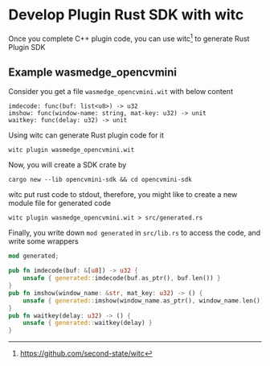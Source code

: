 # Develop Plugin Rust SDK with witc

Once you complete C++ plugin code, you can use witc[^1] to generate Rust Plugin SDK

## Example wasmedge_opencvmini

Consider you get a file `wasmedge_opencvmini.wit` with below content

```wit
imdecode: func(buf: list<u8>) -> u32
imshow: func(window-name: string, mat-key: u32) -> unit
waitkey: func(delay: u32) -> unit
```

Using witc can generate Rust plugin code for it

```shell
witc plugin wasmedge_opencvmini.wit
```

Now, you will create a SDK crate by

```shell
cargo new --lib opencvmini-sdk && cd opencvmini-sdk
```

witc put rust code to stdout, therefore, you might like to create a new module file for generated code

```shell
witc plugin wasmedge_opencvmini.wit > src/generated.rs
```

Finally, you write down `mod generated` in `src/lib.rs` to access the code, and write some wrappers

```rust
mod generated;

pub fn imdecode(buf: &[u8]) -> u32 {
    unsafe { generated::imdecode(buf.as_ptr(), buf.len()) }
}
pub fn imshow(window_name: &str, mat_key: u32) -> () {
    unsafe { generated::imshow(window_name.as_ptr(), window_name.len(), mat_key) }
}
pub fn waitkey(delay: u32) -> () {
    unsafe { generated::waitkey(delay) }
}
```

[^1]: <https://github.com/second-state/witc>
